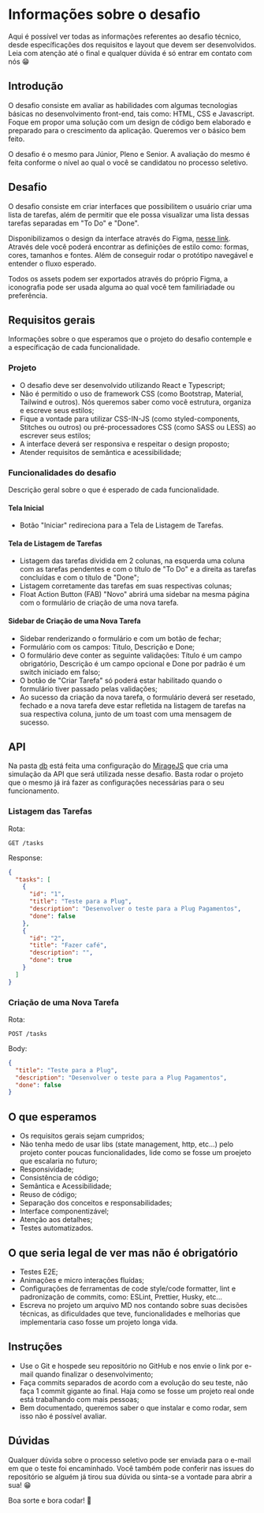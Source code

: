 # Informações sobre o desafio

Aqui é possível ver todas as informações referentes ao desafio técnico, desde específicações dos requisitos e layout
que devem ser desenvolvidos. Leia com atenção até o final e qualquer dúvida é só entrar em contato com nós 😁

## Introdução

O desafio consiste em avaliar as habilidades com algumas tecnologias básicas no desenvolvimento front-end, tais como: HTML, CSS e Javascript. Foque em propor uma solução com um design de código bem elaborado e preparado para o crescimento da aplicação. Queremos ver o básico bem feito.

O desafio é o mesmo para Júnior, Pleno e Senior. A avaliação do mesmo é feita conforme o nível ao qual o você se candidatou no processo seletivo.

## Desafio

O desafio consiste em criar interfaces que possibilitem o usuário criar uma lista de tarefas, além de permitir que ele possa visualizar uma lista dessas tarefas separadas em "To Do" e "Done".

Disponibilizamos o design da interface através do Figma, [nesse link](https://www.figma.com/file/vCnePLYItUV1IyNwKr3gcv/Front-end-Challenge?node-id=0%3A1). Através dele você poderá encontrar as definições de estilo como: formas, cores, tamanhos e fontes. Além de conseguir rodar o protótipo navegável e entender o fluxo esperado.

Todos os assets podem ser exportados através do próprio Figma, a iconografia pode ser usada alguma ao qual você tem familiriadade ou preferência.

## Requisitos gerais

Informações sobre o que esperamos que o projeto do desafio contemple e a específicação de cada funcionalidade.

### Projeto

- O desafio deve ser desenvolvido utilizando React e Typescript;
- Não é permitido o uso de framework CSS (como Bootstrap, Material, Tailwind e outros). Nós queremos saber como você estrutura, organiza e escreve seus estilos;
- Fique a vontade para utilizar CSS-IN-JS (como styled-components, Stitches ou outros) ou pré-processadores CSS (como SASS ou LESS) ao escrever seus estilos;
- A interface deverá ser responsiva e respeitar o design proposto;
- Atender requisitos de semântica e acessibilidade;

### Funcionalidades do desafio

Descrição geral sobre o que é esperado de cada funcionalidade.

#### Tela Inicial

- Botão "Iniciar" redireciona para a Tela de Listagem de Tarefas.

#### Tela de Listagem de Tarefas

- Listagem das tarefas dividida em 2 colunas, na esquerda uma coluna com as tarefas pendentes e com o título de "To Do" e a direita as tarefas concluídas e com o título de "Done";
- Listagem corretamente das tarefas em suas respectivas colunas;
- Float Action Button (FAB) "Novo" abrirá uma sidebar na mesma página com o formulário de criação de uma nova tarefa.

#### Sidebar de Criação de uma Nova Tarefa

- Sidebar renderizando o formulário e com um botão de fechar;
- Formulário com os campos: Título, Descrição e Done;
- O formulário deve conter as seguinte validações: Título é um campo obrigatório, Descrição é um campo opcional e Done por padrão é um switch iniciado em falso;
- O botão de "Criar Tarefa" só poderá estar habilitado quando o formulário tiver passado pelas validações;
- Ao sucesso da criação da nova tarefa, o formulário deverá ser resetado, fechado e a nova tarefa deve estar refletida na listagem de tarefas na sua respectiva coluna, junto de um toast com uma mensagem de sucesso.

## API

Na pasta [db](https://github.com/plughacker/plug-test-front-end/tree/main/src/db) está feita uma configuração do [MirageJS](https://miragejs.com/) que cria uma simulação da API que será utilizada nesse desafio.
Basta rodar o projeto que o mesmo já irá fazer as configurações necessárias para o seu funcionamento.

### Listagem das Tarefas

Rota:

```
GET /tasks
```

Response:

```json
{
  "tasks": [
    {
      "id": "1",
      "title": "Teste para a Plug",
      "description": "Desenvolver o teste para a Plug Pagamentos",
      "done": false
    },
    {
      "id": "2",
      "title": "Fazer café",
      "description": "",
      "done": true
    }
  ]
}
```

### Criação de uma Nova Tarefa

Rota:

```
POST /tasks
```

Body:

```json
{
  "title": "Teste para a Plug",
  "description": "Desenvolver o teste para a Plug Pagamentos",
  "done": false
}
```

## O que esperamos

- Os requisitos gerais sejam cumpridos;
- Não tenha medo de usar libs (state management, http, etc...) pelo projeto conter poucas funcionalidades, lide como se fosse um proejeto que escalaria no futuro;
- Responsividade;
- Consistência de código;
- Semântica e Acessibilidade;
- Reuso de código;
- Separação dos conceitos e responsabilidades;
- Interface componentizável;
- Atenção aos detalhes;
- Testes automatizados.

## O que seria legal de ver mas não é obrigatório

- Testes E2E;
- Animações e micro interações fluídas;
- Configurações de ferramentas de code style/code formatter, lint e padronização de commits, como: ESLint, Prettier, Husky, etc...
- Escreva no projeto um arquivo MD nos contando sobre suas decisões técnicas, as dificuldades que teve, funcionalidades e melhorias que implementaria caso fosse um projeto longa vida.

## Instruções

- Use o Git e hospede seu repositório no GitHub e nos envie o link por e-mail quando finalizar o desenvolvimento;
- Faça commits separados de acordo com a evolução do seu teste, não faça 1 commit gigante ao final. Haja como se fosse um projeto real onde está trabalhando com mais pessoas;
- Bem documentado, queremos saber o que instalar e como rodar, sem isso não é possível avaliar.

## Dúvidas

Qualquer dúvida sobre o processo seletivo pode ser enviada para o e-mail em que o teste foi encaminhado. Você também pode conferir nas issues do repositório se alguém já tirou sua dúvida
ou sinta-se a vontade para abrir a sua! 😁

Boa sorte e bora codar! 🚀
